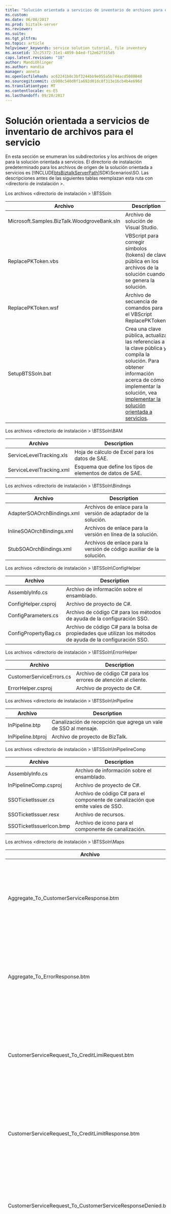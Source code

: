 ```yaml
---
title: "Solución orientada a servicios de inventario de archivos para el servicio | Documentos de Microsoft"
ms.custom: 
ms.date: 06/08/2017
ms.prod: biztalk-server
ms.reviewer: 
ms.suite: 
ms.tgt_pltfrm: 
ms.topic: article
helpviewer_keywords: service solution tutorial, file inventory
ms.assetid: 32c25372-31e1-4059-b4ed-f12e62f315d5
caps.latest.revision: "18"
author: MandiOhlinger
ms.author: mandia
manager: anneta
ms.openlocfilehash: ac62241b8c3bf3244bb9e055a5b744acd5080048
ms.sourcegitcommit: cb908c540d8f1a692d01dc8f313e16cb4b4e696d
ms.translationtype: MT
ms.contentlocale: es-ES
ms.lasthandoff: 09/20/2017
---
```

# <a name="file-inventory-for-the-service-oriented-solution"></a>Solución orientada a servicios de inventario de archivos para el servicio
En esta sección se enumeran los subdirectorios y los archivos de origen para la solución orientada a servicios. El directorio de instalación predeterminado para los archivos de origen de la solución orientada a servicios es [!INCLUDE[btsBiztalkServerPath](../includes/btsbiztalkserverpath-md.md)]SDK\Scenarios\SO. Las descripciones antes de las siguientes tablas reemplazan esta ruta con \<directorio de instalación >.  
  
 Los archivos \<directorio de instalación > \BTSSoln  
  
|Archivo|Description|  
|----------|-----------------|  
|Microsoft.Samples.BizTalk.WoodgroveBank.sln|Archivo de solución de Visual Studio.|  
|ReplacePKToken.vbs|VBScript para corregir símbolos (tokens) de clave pública en los archivos de la solución cuando se genera la solución.|  
|ReplacePKToken.wsf|Archivo de secuencia de comandos para el VBScript ReplacePKToken.|  
|SetupBTSSoln.bat|Crea una clave pública, actualiza las referencias a la clave pública y compila la solución. Para obtener información acerca de cómo implementar la solución, vea [implementar la solución orientada a servicios](../core/deploying-the-service-oriented-solution.md).|  
  
 Los archivos \<directorio de instalación > \BTSSoln\BAM  
  
|Archivo|Description|  
|----------|-----------------|  
|ServiceLevelTracking.xls|Hoja de cálculo de Excel para los datos de SAE.|  
|ServiceLevelTracking.xml|Esquema que define los tipos de elementos de datos de SAE.|  
  
 Los archivos \<directorio de instalación > \BTSSoln\Bindings  
  
|Archivo|Description|  
|----------|-----------------|  
|AdapterSOAOrchBindings.xml|Archivos de enlace para la versión de adaptador de la solución.|  
|InlineSOAOrchBindings.xml|Archivos de enlace para la versión en línea de la solución.|  
|StubSOAOrchBindings.xml|Archivos de enlace para la versión de código auxiliar de la solución.|  
  
 Los archivos \<directorio de instalación > \BTSSoln\ConfigHelper  
  
|Archivo|Description|  
|----------|-----------------|  
|AssemblyInfo.cs|Archivo de información sobre el ensamblado.|  
|ConfigHelper.csproj|Archivo de proyecto de C#.|  
|ConfigParameters.cs|Archivo de código C# para los métodos de ayuda de la configuración SSO.|  
|ConfigPropertyBag.cs|Archivo de código C# para la bolsa de propiedades que utilizan los métodos de ayuda de la configuración SSO.|  
  
 Los archivos \<directorio de instalación > \BTSSoln\ErrorHelper  
  
|Archivo|Description|  
|----------|-----------------|  
|CustomerServiceErrors.cs|Archivo de código C# para los errores de atención al cliente.|  
|ErrorHelper.csproj|Archivo de proyecto de C#.|  
  
 Los archivos \<directorio de instalación > \BTSSoln\InPipeline  
  
|Archivo|Description|  
|----------|-----------------|  
|InPipeline.btp|Canalización de recepción que agrega un vale de SSO al mensaje.|  
|InPipeline.btproj|Archivo de proyecto de BizTalk.|  
  
 Los archivos \<directorio de instalación > \BTSSoln\InPipelineComp  
  
|Archivo|Description|  
|----------|-----------------|  
|AssemblyInfo.cs|Archivo de información sobre el ensamblado.|  
|InPipelineComp.csproj|Archivo de proyecto de C#.|  
|SSOTicketIssuer.cs|Archivo de código C# para el componente de canalización que emite vales de SSO.|  
|SSOTicketIssuer.resx|Archivo de recursos.|  
|SSOTicketIssuerIcon.bmp|Archivo de icono para el componente de canalización.|  
  
 Los archivos \<directorio de instalación > \BTSSoln\Maps  
  
|Archivo|Description|  
|----------|-----------------|  
|Aggregate_To_CustomerServiceResponse.btm|Asignación para convertir la agregación de las tres respuestas de los sistemas servidor en un solo mensaje de respuesta.|  
|Aggregate_To_ErrorResponse.btm|Asignación para convertir la agregación de las tres respuestas en una sola respuesta de error cuando se produce un error.|  
|CustomerServiceRequest_To_CreditLimiRequest.btm|Asignación para convertir una solicitud de atención al cliente en un mensaje para solicitar el límite de crédito.|  
|CustomerServiceRequest_To_CreditLimitResponse.btm|Asignación para convertir una solicitud de atención al cliente en un mensaje para responder con el límite de crédito.|  
|CustomerServiceRequest_To_CustomerServiceResponseDenied.btm|Asignación para convertir una solicitud de atención al cliente en un mensaje de solicitud denegada.|  
|CustomerServiceRequest_To_LastPaymentRequest.btm|Asignación para convertir una solicitud de atención al cliente en un mensaje para solicitar la información del último pago.|  
|CustomerServiceRequest_To_LastPaymentResponseTimeout.btm|Asignación para convertir una solicitud de atención al cliente en un mensaje de respuesta del último pago.|  
|CustomerServiceRequest_To_PendingTransactionResponse.btm|Asignación para convertir una solicitud de atención al cliente en un mensaje de respuesta de transacción pendiente.|  
|CustomerServiceRequest_To_PendingTransactionsRequest.btm|Asignación para convertir una solicitud de atención al cliente en un mensaje para solicitar la información de la transacción pendiente.|  
|Maps.btproj|Archivo de proyecto de BizTalk.|  
  
 Los archivos \<directorio de instalación > \BTSSoln\Orchestrations\Adapter  
  
|Archivo|Description|  
|----------|-----------------|  
|CustomerService.odx|Versión del adaptador de la **CustomerService** orquestación.|  
|CustomerServiceNativeRequestResponse.odx|Versión del adaptador de orquestación que actúa como front-end a la **CustomerService** orquestación.|  
|CustomerServiceReceiveSend.odx|Versión del adaptador de orquestación que actúa como front-end a la **CustomerService** orquestación.|  
|Orchestrations.Adapter.btproj|Archivo de proyecto de BizTalk.|  
  
 Los archivos \<directorio de instalación > \BTSSoln\Orchestrations\Adapter\Web References\PendTransWS  
  
|Archivo|Description|  
|----------|-----------------|  
|PendTransWS.disco|Archivo generado.|  
|PendTransWS.wsdl|Archivo generado.|  
|Reference.map|Archivo generado.|  
|Reference.map.cs|Archivo generado|  
|Reference.odx|Archivo generado.|  
|Reference.xsd|Archivo generado.|  
|Reference1.xsd|Archivo generado.|  
  
 Los archivos \<directorio de instalación > \BTSSoln\Orchestrations\Adapter\Web References\StubSAPWS  
  
|Archivo|Description|  
|----------|-----------------|  
|Reference.map|Archivo generado.|  
|Reference.map.cs|Archivo generado.|  
|Reference.odx|Archivo generado.|  
|Reference.xsd|Archivo generado.|  
|StubSAPWS.disco|Archivo generado.|  
|StubSAPWS.wsdl|Archivo generado.|  
  
 Los archivos \<directorio de instalación > \BTSSoln\Orchestrations\Inline  
  
|Archivo|Description|  
|----------|-----------------|  
|CustomerService.odx|Versión en línea de la **CustomerService** orquestación.|  
|CustomerServiceNativeRequestResponse.odx|Versión en línea de orquestación que actúa como front-end a la **CustomerService** orquestación.|  
|CustomerServiceReceiveSend.odx|Versión en línea de orquestación que actúa como front-end a la **CustomerService** orquestación.|  
|Orchestrations.Inline.btproj|Archivo de proyecto de BizTalk.|  
  
 Los archivos \<directorio de instalación > \BTSSoln\Orchestrations\Stub  
  
|Archivo|Description|  
|----------|-----------------|  
|CustomerService.odx|Versión de código auxiliar de la **CustomerService** orquestación.|  
|CustomerServiceNativeRequestResponse.odx|Versión de código auxiliar de orquestación que actúa como front-end a la **CustomerService** orquestación.|  
|Orchestrations.Stub.btproj|Archivo de proyecto de BizTalk.|  
  
 Los archivos \<directorio de instalación > \BTSSoln\Orchestrations\Stub\Web References\StubPendTransWS  
  
|Archivo|Description|  
|----------|-----------------|  
|Reference.map|Archivo generado.|  
|Reference.map.cs|Archivo generado.|  
|Reference.odx|Archivo generado.|  
|Reference.xsd|Archivo generado.|  
|Reference1.xsd|Archivo generado.|  
|StubPendTransWS.disco|Archivo generado.|  
|StubPendTransWS.wsdl|Archivo generado.|  
  
 Los archivos \<directorio de instalación > \BTSSoln\Orchestrations\Stub\Web References\StubPmntTrckWS  
  
|Archivo|Description|  
|----------|-----------------|  
|Reference.map|Archivo generado.|  
|Reference.map.cs|Archivo generado.|  
|Reference.odx|Archivo generado.|  
|Reference.xsd|Archivo generado.|  
|Reference1.xsd|Archivo generado.|  
|StubPmntTrckWS.disco|Archivo generado.|  
|StubPmntTrckWS.wsdl|Archivo generado.|  
  
 Los archivos \<directorio de instalación > \BTSSoln\Orchestrations\Stub\Web References\StubSAPWS  
  
|Archivo|Description|  
|----------|-----------------|  
|Reference.map|Archivo generado.|  
|Reference.map.cs|Archivo generado.|  
|Reference.odx|Archivo generado.|  
|Reference.xsd|Archivo generado.|  
|StubSAPWS.disco|Archivo generado.|  
|StubSAPWS.wsdl|Archivo generado.|  
  
 Los archivos \<directorio de instalación > \BTSSoln\OrchProxy\Adapter  
  
|Archivo|Description|  
|----------|-----------------|  
|CustomerServicePort.asmx|Archivo generado.|  
|Global.asax|Archivo generado.|  
|Global.asax.resx|Archivo generado.|  
|OrchProxy.Adapter.csproj.webinfo|Archivo generado.|  
|TraceExtension.cs|Archivo generado.|  
|Web.config|Archivo generado.|  
|WsdlExtension.cs|Archivo generado.|  
  
 Los archivos \<directorio de instalación > \BTSSoln\OrchProxy\Adapter\app_code  
  
|Archivo|Description|  
|----------|-----------------|  
|assemblyinfo.cs|Archivo generado.|  
|customerserviceport.asmx.cs|Archivo generado.|  
|datatypes.cs|Archivo generado.|  
|global.asax.cs|Archivo generado.|  
  
 Los archivos \<directorio de instalación > \BTSSoln\OrchProxy\Inline  
  
|Archivo|Description|  
|----------|-----------------|  
|CustomerServicePort.asmx|Archivo generado.|  
|Global.asax|Archivo generado.|  
|Global.asax.resx|Archivo generado.|  
|OrchProxy.Inline.csproj.webinfo|Archivo generado.|  
|TraceExtension.cs|Archivo generado.|  
|Web.config|Archivo generado.|  
|WsdlExtension.cs|Archivo generado.|  
  
 Los archivos \<directorio de instalación > \BTSSoln\OrchProxy\Inline\app_code  
  
|Archivo|Description|  
|----------|-----------------|  
|assemblyinfo.cs|Archivo generado.|  
|customerserviceport.asmx.cs|Archivo generado.|  
|datatypes.cs|Archivo generado.|  
|global.asax.cs|Archivo generado.|  
  
 Los archivos \<directorio de instalación > \BTSSoln\OrchProxy\Stub  
  
|Archivo|Description|  
|----------|-----------------|  
|CustomerServicePort.asmx|Archivo generado.|  
|Global.asax|Archivo generado.|  
|Global.asax.resx|Archivo generado.|  
|OrchProxy.Stub.csproj.webinfo|Archivo generado.|  
|TraceExtension.cs|Archivo generado.|  
|Web.config|Archivo generado.|  
|WsdlExtension.cs|Archivo generado.|  
  
 Los archivos \<directorio de instalación > \BTSSoln\OrchProxy\Stub\app_code  
  
|Archivo|Description|  
|----------|-----------------|  
|assemblyinfo.cs|Archivo generado.|  
|customerserviceport.asmx.cs|Archivo generado.|  
|datatypes.cs|Archivo generado.|  
|global.asax.cs|Archivo generado.|  
  
 Los archivos \<directorio de instalación > \BTSSoln\PaymentTracker  
  
|Archivo|Description|  
|----------|-----------------|  
|App.ico|Archivo de icono para el simulador de seguimiento de pago.|  
|AssemblyInfo.cs|Archivo de información sobre el ensamblado.|  
|MessageProcessor.cs|Código C# para que una clase procese los mensajes de seguimiento de pago y devuelva las respuestas apropiadas.|  
|PaymentTracker.cs|Código C# para la clase que simula el sistema de seguimiento de pagos.|  
|PaymentTracker.csproj|Archivo de proyecto de C#.|  
|PaymentTrackerSimulator.cs|Código C# para el servidor para el simulador de seguimiento de pago.|  
|runit.cmd|Archivo de comandos para iniciar el simulador de seguimiento de pago.|  
  
 Los archivos \<directorio de instalación > \BTSSoln\PaymentTrackerCall  
  
|Archivo|Description|  
|----------|-----------------|  
|AssemblyInfo.cs|Archivo de información sobre el ensamblado.|  
|Exceptions.cs|Código C# que define las excepciones para el sistema de seguimiento de pagos.|  
|PaymentTrackerCall.csproj|Archivo de proyecto de C#.|  
|PaymentTrackerCaller.cs|Código C# para llamar al sistema de seguimiento de pagos en línea desde las orquestaciones.|  
  
 Los archivos \<directorio de instalación > \BTSSoln\PendTransCall  
  
|Archivo|Description|  
|----------|-----------------|  
|AssemblyInfo.cs|Archivo de información sobre el ensamblado.|  
|Exceptions.cs|Código C# que define las excepciones para el sistema de transacciones pendientes.|  
|PendingTransactionsCaller.cs|Código C# para llamar al sistema de transacciones pendientes en línea desde las orquestaciones.|  
|PendingTransactionsWebService.disco|Archivo generado.|  
|PendingTransactionsWebService.wsdl|Archivo generado.|  
|PendTransCall.csproj|Archivo de proyecto de C#.|  
|WebServiceReference.cs|Archivo generado.|  
  
 Los archivos \<directorio de instalación > \BTSSoln\PmTrkPipeline  
  
|Archivo|Description|  
|----------|-----------------|  
|PaymentTrackerReceivePipeline.btp|Canalización de recepción para el sistema de seguimiento de pagos.|  
|PaymentTrackerSendPipeline.btp|Canalización de envío para el sistema de seguimiento de pagos.|  
|PmTrkPipeline.btproj|Archivo de proyecto de BizTalk.|  
  
 Los archivos \<directorio de instalación > \BTSSoln\PmTrkPipelineComp  
  
|Archivo|Description|  
|----------|-----------------|  
|AssemblyInfo.cs|Archivo de información sobre el ensamblado.|  
|MQSeriesHeaderSetter.cs|Código C# para que un componente de canalización controle algunos de los valores de configuración del encabezado de los mensajes MQSeries de los mensajes que entran o salen del sistema de seguimiento de pagos.|  
|MQSeriesHeaderSetter.resx|Archivo de recursos.|  
|PmTrkPipelineComp.csproj|Archivo de proyecto de C#.|  
  
 Los archivos \<directorio de instalación > \BTSSoln\SchemaClasses  
  
|Archivo|Description|  
|----------|-----------------|  
|AssemblyInfo.cs|Archivo de información sobre el ensamblado.|  
|BAPI_BANKACCT_GET_DETAIL.cs|Se generó a partir del archivo de esquema (.xsd) correspondiente.|  
|CustomerServiceRequest.cs|Se generó a partir del archivo de esquema (.xsd) correspondiente.|  
|CustomerServiceResponse.cs|Se generó a partir del archivo de esquema (.xsd) correspondiente.|  
|LastPaymentRequest.cs|Se generó a partir del archivo de esquema (.xsd) correspondiente.|  
|LastPaymentResponse.cs|Se generó a partir del archivo de esquema (.xsd) correspondiente.|  
|PendingTransactionsRequest.cs|Se generó a partir del archivo de esquema (.xsd) correspondiente.|  
|PendingTransactionsResponse.cs|Se generó a partir del archivo de esquema (.xsd) correspondiente.|  
|SchemaClasses.csproj|Archivo de proyecto de C#.|  
  
 Los archivos \<directorio de instalación > \BTSSoln\Schemas  
  
|Archivo|Description|  
|----------|-----------------|  
|BAPI_BANKACCT_GET_DETAIL.xsd|Esquema para el mensaje SAP de solicitud y respuesta.|  
|CustomerServiceRequest.xsd|Esquema del mensaje de solicitud de atención al cliente.|  
|CustomerServiceResponse.xsd|Esquema del mensaje de respuesta de atención al cliente.|  
|genClasses.cmd|Archivo de comandos para generar archivos de clase C# de esquemas.|  
|LastPaymentRequest.xsd|Esquema para el último mensaje de solicitud de pago.|  
|LastPaymentResponse.xsd|Esquema para el último mensaje de respuesta de pago.|  
|PendingTransactionsRequest.xsd|Esquema para el mensaje de solicitud de transacción pendiente.|  
|PendingTransactionsResponse.xsd|Esquema para el mensaje de respuesta de transacción pendiente.|  
|Schemas.btproj|Archivo de proyecto de BizTalk.|  
  
 Los archivos \<directorio de instalación > \BTSSoln\Scripts  
  
|Archivo|Description|  
|----------|-----------------|  
|ConfigStoreApp.xml|Archivo XML que define los valores de configuración SSO.|  
|CreateInitialConfigInSSO.cmd|Archivo de comandos para crear los valores iniciales de configuración SSO.|  
|DeployAllBinding.cmd|Archivo de comandos para implementar todos los ensamblados.|  
|DeployStubBinding.cmd|Archivo de comandos para implementar la versión de código auxiliar de los ensamblados.|  
|PendTransAffApp.xml|Archivo XML que define los valores para la aplicación afiliada de transacciones pendientes.|  
|PendTransUserMap.xml|Archivo XML que define asignaciones de credenciales para usuarios para la aplicación afiliada de transacciones pendientes.|  
|PmntTrckAffApp.xml|Archivo XML que define los valores para la aplicación afiliada de transacciones pendientes.|  
|PmntTrckUserMap.xml|Archivo XML que define asignaciones de credenciales para usuarios para la aplicación afiliada de seguimiento de pagos.|  
|RemoveReceivePort.vbs|VBScript general para quitar un puerto de recepción.|  
|RemoveSendPort.vbs|VBScript general para quitar un puerto de envío.|  
|SetConfigValuesInSSO.cmd|Archivo de comandos para establecer los valores de configuración en SSO.|  
|StartAll.vbs|Archivo de comandos que da de alta e inicia todas las orquestaciones.|  
|StartStub.vbs|Archivo de comandos que da de alta e inicia las versiones de código auxiliar de orquestaciones.|  
|UndeployAll.cmd|Archivo de comandos para anular la implementación de todos los ensamblados.|  
|UndeployStub.cmd|Archivo de comandos para anular la implementación de las versiones de código auxiliar de los ensamblados.|  
|UnEnlistAll.vbs|Archivo de comandos que da de baja todas las orquestaciones.|  
|UnEnlistStub.vbs|Archivo de comandos para dar de baja las versiones de código auxiliar de las orquestaciones.|  
  
 Los archivos \<directorio de instalación > \BTSSoln\ServiceLevelTracking  
  
|Archivo|Description|  
|----------|-----------------|  
|AssemblyInfo.cs|Archivo de información sobre el ensamblado.|  
|ServiceLevelTracking.cs|Funciones auxiliares de C# para el seguimiento de nivel de servicio de SAE.|  
|ServiceLevelTracking.csproj|Archivo de proyecto de C#.|  
  
 Los archivos \<directorio de instalación > \BTSSoln\SimpleClient  
  
|Archivo|Description|  
|----------|-----------------|  
|AdapterCustomerServicePort.disco|Archivo generado.|  
|AdapterCustomerServicePort.wsdl|Archivo generado.|  
|App.ico|Archivo de icono para aplicación de cliente sencillo.|  
|AssemblyInfo.cs|Archivo de información sobre el ensamblado.|  
|InlineCustomerServicePort.disco|Archivo generado.|  
|InlineCustomerServicePort.wsdl|Archivo generado.|  
|SimpleClient.cs|Aplicación sencilla de Windows Forms para realizar solicitudes.|  
|SimpleClient.csproj|Archivo de proyecto de C#.|  
|SimpleClient.resx|Archivo de recursos.|  
|WebServiceReferences.cs|Archivo generado.|  
  
 Los archivos \<directorio de instalación > \BTSSoln\StubWebServices\PaymentTrack  
  
|Archivo|Description|  
|----------|-----------------|  
|Global.asax|Archivo generado.|  
|Global.asax.resx|Archivo generado.|  
|StubPmntTrck.csproj.webinfo|Archivo generado.|  
|StubPmntTrckWS.asmx|Archivo generado.|  
|StubPmntTrckWS.asmx.resx|Archivo generado.|  
|Web.config|Archivo generado.|  
  
 Los archivos \<directorio de instalación > \BTSSoln\StubWebServices\PaymentTrack\app_code  
  
|Archivo|Description|  
|----------|-----------------|  
|assemblyinfo.cs|Archivo de información sobre el ensamblado.|  
|global.asax.cs|Archivo generado.|  
|StubPmntTrckWS.asmx.cs|Archivo generado.|  
  
 Los archivos \<directorio de instalación > \BTSSoln\StubWebServices\PendingTrans  
  
|Archivo|Description|  
|----------|-----------------|  
|Global.asax|Archivo generado.|  
|Global.asax.resx|Archivo generado.|  
|StubPendTransWS.asmx|Archivo generado.|  
|StubPendTransWS.asmx.resx|Archivo generado.|  
|StubPendTransWS.csproj.webinfo|Archivo generado.|  
|Web.config|Archivo generado.|  
  
 Los archivos \<directorio de instalación > \BTSSoln\StubWebServices\PendingTrans\app_code  
  
|Archivo|Description|  
|----------|-----------------|  
|assemblyinfo.cs|Archivo generado.|  
|global.asax.cs|Archivo generado.|  
|StubPendTransWS.asmx.cs|Archivo generado.|  
  
 Los archivos \<directorio de instalación > \BTSSoln\StubWebServices\SAP  
  
|Archivo|Description|  
|----------|-----------------|  
|Global.asax|Archivo generado.|  
|Global.asax.resx|Archivo generado.|  
|StubSAP.csproj.webinfo|Archivo generado.|  
|StubSAPWS.asmx|Archivo generado.|  
|StubSAPWS.asmx.resx|Archivo generado.|  
|Web.config|Archivo generado.|  
  
 Los archivos \<directorio de instalación > \BTSSoln\StubWebServices\SAP\app_code  
  
|Archivo|Description|  
|----------|-----------------|  
|assemblyinfo.cs|Archivo de información sobre el ensamblado.|  
|global.asax.cs|Archivo generado.|  
|stubsapws.asmx.cs|Archivo generado.|  
  
 Los archivos \<directorio de instalación > \BTSSoln\StubWebServices\StubSAPCall  
  
|Archivo|Description|  
|----------|-----------------|  
|AssemblyInfo.cs|Archivo de información sobre el ensamblado.|  
|Exceptions.cs|Código C# que define la excepción de tiempo de espera de la llamada a SAP del código auxiliar.|  
|StubSAPCall.csproj|Archivo de proyecto de C#.|  
|StubSAPCallHelper.cs|Código C# para que un ensamblado auxiliar llame al servicio Web SAP de código auxiliar.|  
|StubSAPWSProxy.cs|Código C# para que un ensamblado auxiliar llame al servicio Web SAP de código auxiliar.|  
  
 Los archivos \<directorio de instalación > \BTSSoln\Utilities  
  
|Archivo|Description|  
|----------|-----------------|  
|AssemblyInfo.cs|Archivo de información sobre el ensamblado.|  
|CustomerServiceHelper.cs|Código C# para métodos y clases auxiliares.|  
|ReceivePipelineHelper.cs|Código C# para que un ensamblado auxiliar llame a las canalizaciones desde las orquestaciones.|  
|Utilities.csproj|Archivo de proyecto de C#.|  
  
 Los archivos \<directorio de instalación > \MFAccess  
  
|Archivo|Description|  
|----------|-----------------|  
|Microsoft.Samples.BizTalk.WoodgroveBank.MainframeAccess.sln|Archivo de solución de Visual Studio.|  
|SetupMFAccess.bat|Archivo por lotes que genera los componentes de acceso de los grandes sistemas (mainframes) a la solución.|  
  
 Los archivos \<directorio de instalación > \MFAccess\HISTIComponent  
  
|Archivo|Description|  
|----------|-----------------|  
|bizcbl.txt|Programa COBOL ideado para ejecución en el gran sistema.|  
|HISTIComponent.tiproj|Archivo de proyecto de Transaction Integrator.|  
|MainFrameProgramVTCS2Description.txt|Archivo de exportación de Transaction Integrator.|  
|SOHISTIUsingCOM.TLB|Biblioteca de tipos.|  
  
 Los archivos \<directorio de instalación > \MFAccess\HISTISimpleTester  
  
|Archivo|Description|  
|----------|-----------------|  
|App.ico|Archivo de icono|  
|AssemblyInfo.cs|Archivo de información sobre el ensamblado.|  
|Form1.cs|Programa de formularios Windows Forms para probar la conexión al sistema grande.|  
|Form1.resx|Archivo de recursos|  
|HISTISimpleTester.csproj|Archivo de proyecto de C#.|  
|Interop.SOHISTIUsingCOM.dll.reg|Archivo de registro DLL.|  
  
 Los archivos \<directorio de instalación > \MFAccess\PendingTransactions  
  
|Archivo|Description|  
|----------|-----------------|  
|AssemblyInfo.cs|Archivo de información sobre el ensamblado.|  
|Global.asax|Archivo generado.|  
|Global.asax.cs|Archivo generado.|  
|Global.asax.resx|Archivo generado.|  
|PendingTransactions.csproj|Archivo de proyecto de C#.|  
|PendingTransactions.csproj.webinfo|Archivo generado.|  
|PendTransWS.asmx|Archivo generado.|  
|PendTransWS.asmx.cs|Archivo generado.|  
|PendTransWS.asmx.resx|Archivo generado.|  
|Web.config|Archivo generado.|  
  
 Los archivos \<directorio de instalación > \MFAccess\SchemaClasses  
  
|Archivo|Description|  
|----------|-----------------|  
|AssemblyInfo.cs|Archivo de información sobre el ensamblado.|  
|BAPI_BANKACCT_GET_DETAIL.cs|Clase C# generada a partir del archivo de esquema (.xsd) correspondiente.|  
|CustomerServiceRequest.cs|Clase C# generada a partir del archivo de esquema (.xsd) correspondiente.|  
|CustomerServiceResponse.cs|Clase C# generada a partir del archivo de esquema (.xsd) correspondiente.|  
|LastPaymentRequest.cs|Clase C# generada a partir del archivo de esquema (.xsd) correspondiente.|  
|LastPaymentResponse.cs|Clase C# generada a partir del archivo de esquema (.xsd) correspondiente.|  
|PendingTransactionsRequest.cs|Clase C# generada a partir del archivo de esquema (.xsd) correspondiente.|  
|PendingTransactionsResponse.cs|Clase C# generada a partir del archivo de esquema (.xsd) correspondiente.|  
|SchemaClasses.csproj|Archivo de proyecto de C#.|  
  
## <a name="see-also"></a>Vea también  
 [Solución orientada a servicios de componentes del servicio](../core/components-of-the-service-oriented-solution.md)   
 [Referencia de la solución orientada a servicios](../core/service-oriented-solution-reference.md)
